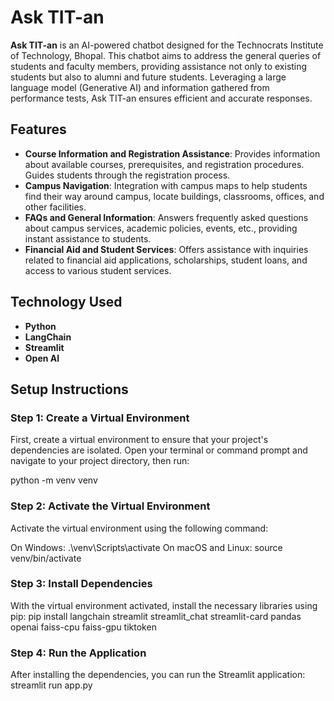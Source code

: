 # Ask TIT-an

**Ask TIT-an** is an AI-powered chatbot designed for the Technocrats Institute of Technology, Bhopal. This chatbot aims to address the general queries of students and faculty members, providing assistance not only to existing students but also to alumni and future students. Leveraging a large language model (Generative AI) and information gathered from performance tests, Ask TIT-an ensures efficient and accurate responses.

## Features

- **Course Information and Registration Assistance**: Provides information about available courses, prerequisites, and registration procedures. Guides students through the registration process.
- **Campus Navigation**: Integration with campus maps to help students find their way around campus, locate buildings, classrooms, offices, and other facilities.
- **FAQs and General Information**: Answers frequently asked questions about campus services, academic policies, events, etc., providing instant assistance to students.
- **Financial Aid and Student Services**: Offers assistance with inquiries related to financial aid applications, scholarships, student loans, and access to various student services.

## Technology Used

- **Python**
- **LangChain**
- **Streamlit**
- **Open AI**

## Setup Instructions

### Step 1: Create a Virtual Environment

First, create a virtual environment to ensure that your project's dependencies are isolated. Open your terminal or command prompt and navigate to your project directory, then run:


python -m venv venv

### Step 2: Activate the Virtual Environment
Activate the virtual environment using the following command:

On Windows:  .\venv\Scripts\activate
On macOS and Linux: source venv/bin/activate

### Step 3: Install Dependencies
With the virtual environment activated, install the necessary libraries using pip:
pip install langchain streamlit streamlit_chat streamlit-card pandas openai faiss-cpu faiss-gpu tiktoken

### Step 4: Run the Application
After installing the dependencies, you can run the Streamlit application: streamlit run app.py


